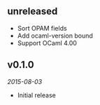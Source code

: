 ## unreleased

- Sort OPAM fields
- Add ocaml-version bound
- Support OCaml 4.00

## v0.1.0

*2015-08-03*

- Initial release

